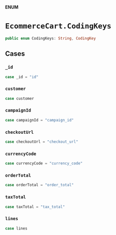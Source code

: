 **ENUM**

# `EcommerceCart.CodingKeys`

```swift
public enum CodingKeys: String, CodingKey
```

## Cases
### `_id`

```swift
case _id = "id"
```

### `customer`

```swift
case customer
```

### `campaignId`

```swift
case campaignId = "campaign_id"
```

### `checkoutUrl`

```swift
case checkoutUrl = "checkout_url"
```

### `currencyCode`

```swift
case currencyCode = "currency_code"
```

### `orderTotal`

```swift
case orderTotal = "order_total"
```

### `taxTotal`

```swift
case taxTotal = "tax_total"
```

### `lines`

```swift
case lines
```
